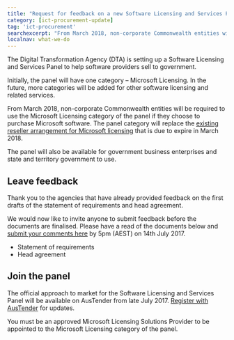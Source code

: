 ```yaml
---
title: "Request for feedback on a new Software Licensing and Services Panel"
category: [ict-procurement-update]
tag: 'ict-procurement'
searchexcerpt: "From March 2018, non-corporate Commonwealth entities will be required to use the Microsoft Licensing category of the panel if they choose to purchase Microsoft software. The panel category will replace the existing reseller arrangement for Microsoft licensing that is due to expire in March 2018."
localnav: what-we-do
---
```


The Digital Transformation Agency (DTA) is setting up a Software Licensing and Services Panel to help software providers sell to government.

Initially, the panel will have one category – Microsoft Licensing. In the future, more categories will be added for other software licensing and related services.

From March 2018, non-corporate Commonwealth entities will be required to use the Microsoft Licensing category of the panel if they choose to purchase Microsoft software. The panel category will replace the [existing reseller arrangement for Microsoft licensing](https://www.tenders.gov.au/?event=public.son.view&SONUUID=0F279B6E-D833-4077-62FD9AACE4EF582E) that is due to expire in March 2018.

The panel will also be available for government business enterprises and state and territory government to use.

## Leave feedback

Thank you to the agencies that have already provided feedback on the first drafts of the statement of requirements and head agreement.

We would now like to invite anyone to submit feedback before the documents are finalised. Please have a read of the documents below and [submit your comments here](https://www.surveymonkey.net/r/Preview/?sm=Z5y2k_2BA0nVzTwTAcr6ENrNxa3UANH8OKUqsJoj6SSno5ooUwvWzPYKPzEhXYfWpx) by 5pm (AEST) on 14th July 2017.
- Statement of requirements
- Head agreement

## Join the panel

The official approach to market for the Software Licensing and Services Panel will be available on AusTender from late July 2017. [Register with AusTender](https://www.tenders.gov.au/) for updates.

You must be an approved Microsoft Licensing Solutions Provider to be appointed to the Microsoft Licensing category of the panel.
